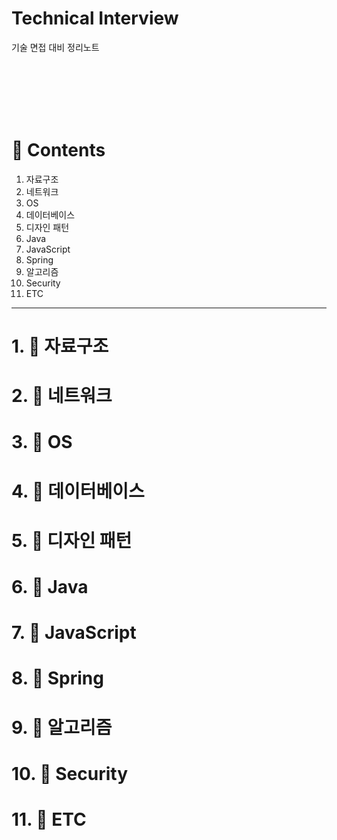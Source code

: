 # Technical Interview

기술 면접 대비 정리노트

<br><br><br><br><br>

# 📒 Contents

1. 자료구조
2. 네트워크
3. OS
4. 데이터베이스
5. 디자인 패턴
6. Java
7. JavaScript
8. Spring
9. 알고리즘
10. Security
11. ETC

<hr>

# 1. 📖 **자료구조**
# 2. 📖 **네트워크**
# 3. 📖 **OS**
# 4. 📖 **데이터베이스**
# 5. 📖 **디자인 패턴**
# 6. 📖 **Java**
# 7. 📖 **JavaScript**
# 8. 📖 **Spring**
# 9. 📖 **알고리즘**
# 10. 📖 **Security**
# 11. 📖 **ETC**
